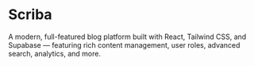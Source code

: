 # Scriba
A modern, full-featured blog platform built with React, Tailwind CSS, and Supabase — featuring rich content management, user roles, advanced search, analytics, and more.
